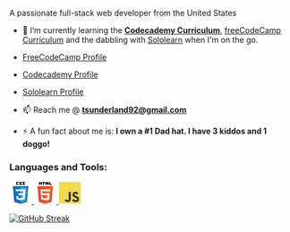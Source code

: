 A passionate full-stack web developer from the United States

- 🌱 I’m currently learning the **[Codecademy Curriculum](https://www.codecademy.com/learn)**, [freeCodeCamp Curriculum](https://www.freecodecamp.org/) and the dabbling with [Sololearn](https://www.sololearn.com/) when I'm on the go.
- [FreeCodeCamp Profile](https://www.freecodecamp.org/That_Ty_Guy_)
- [Codecademy Profile](https://www.codecademy.com/profiles/ThatTyGuy_)
- [Sololearn Profile](https://www.sololearn.com/profile/29420465)

- 📫 Reach me @ **tsunderland92@gmail.com**

- ⚡ A fun fact about me is: **I own a #1 Dad hat. I have 3 kiddos and 1 doggo!**

<h3 align="left">Languages and Tools:</h3>
<p align="left"> <a href="https://www.w3schools.com/css/" target="_blank" rel="noreferrer"> <img src="https://raw.githubusercontent.com/devicons/devicon/master/icons/css3/css3-original-wordmark.svg" alt="css3" width="40" height="40"/> </a> <a href="https://www.w3.org/html/" target="_blank" rel="noreferrer"> <img src="https://raw.githubusercontent.com/devicons/devicon/master/icons/html5/html5-original-wordmark.svg" alt="html5" width="40" height="40"/> </a> <a href="https://developer.mozilla.org/en-US/docs/Web/JavaScript" target="_blank" rel="noreferrer"> <img src="https://raw.githubusercontent.com/devicons/devicon/master/icons/javascript/javascript-original.svg" alt="javascript" width="40" height="40"/> </a> </p>

[![GitHub Streak](https://github-readme-streak-stats.herokuapp.com?user=ThatTyGuy&theme=transparent&hide_border=true)](https://git.io/streak-stats)
